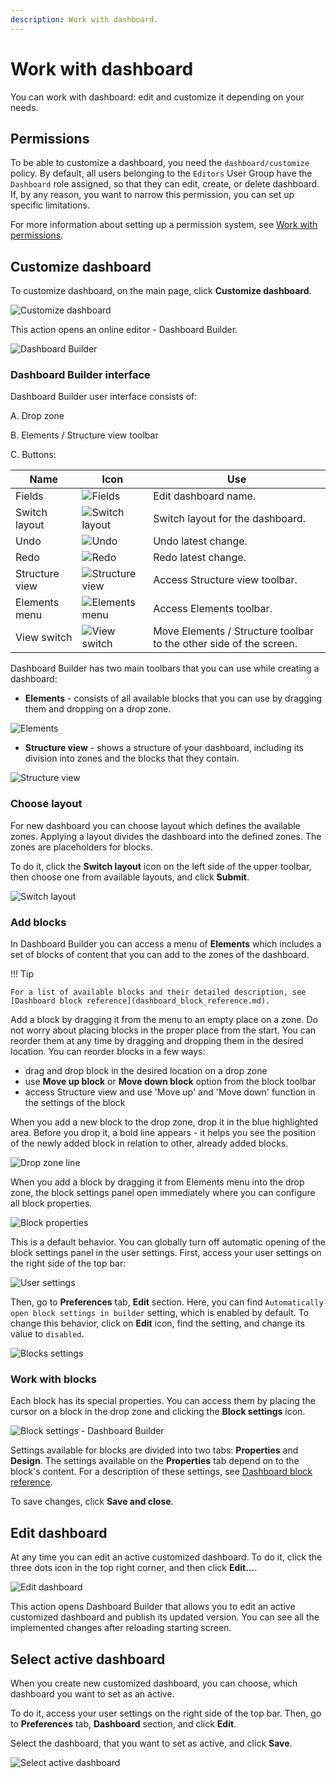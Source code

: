 ```yaml
---
description: Work with dashboard.
---
```


# Work with dashboard

You can work with dashboard: edit and customize it depending on your needs.

## Permissions

To be able to customize a dashboard, you need the `dashboard/customize` policy.
By default, all users belonging to the `Editors` User Group have the `Dashboard` role assigned, so that they can edit, create, or delete dashboard.
If, by any reason, you want to narrow this permission, you can set up specific limitations.

For more information about setting up a permission system, see [Work with permissions](work_with_permissions.md).

## Customize dashboard

To customize dashboard, on the main page, click **Customize dashboard**.

![Customize dashboard](customize_dashboard.png "Customize dashboard")

This action opens an online editor - Dashboard Builder.

![Dashboard Builder](dashboard_builder.png "Dashboard Builder")

### Dashboard Builder interface

Dashboard Builder user interface consists of:

A. Drop zone

B. Elements / Structure view toolbar

C. Buttons:

|Name|Icon|Use|
--------|-----------|----------
|Fields|![Fields](dashboard_fields.png)|Edit dashboard name.|
|Switch layout|![Switch layout](dashboard_switch_layout.png)|Switch layout for the dashboard.|
|Undo|![Undo](dashboard_undo.png)|Undo latest change.|
|Redo|![Redo](dashboard_redo.png)|Redo latest change.|
|Structure view|![Structure view](dashboard_structure_view.png)|Access Structure view toolbar.|
|Elements menu|![Elements menu](dashboard_elements.png)|Access Elements toolbar.|
|View switch|![View switch](dashboard_switch_toolbar.png)|Move Elements / Structure toolbar to the other side of the screen.|

Dashboard Builder has two main toolbars that you can use while creating a dashboard:

- **Elements** - consists of all available blocks that you can use by dragging them and dropping on a drop zone.

![Elements](dashboard_elements_toolbar.png)

- **Structure view** - shows a structure of your dashboard, including its division into zones and the blocks that they contain.

![Structure view](dashboard_structure_view_toolbar.png)

### Choose layout

For new dashboard you can choose layout which defines the available zones.
Applying a layout divides the dashboard into the defined zones. The zones are placeholders for blocks.

To do it, click the **Switch layout** icon on the left side of the upper toolbar, then choose one from available layouts, and click **Submit**.

![Switch layout](dashboard_switch_layout_window.png)

### Add blocks

In Dashboard Builder you can access a menu of **Elements** which includes a set of blocks of content that you can add to the zones of the dashboard.

!!! Tip

    For a list of available blocks and their detailed description, see [Dashboard block reference](dashboard_block_reference.md).

Add a block by dragging it from the menu to an empty place on a zone.
Do not worry about placing blocks in the proper place from the start.
You can reorder them at any time by dragging and dropping them in the desired location.
You can reorder blocks in a few ways:

- drag and drop block in the desired location on a drop zone
- use **Move up block** or **Move down block** option from the block toolbar
- access Structure view and use 'Move up' and 'Move down' function in the settings of the block

When you add a new block to the drop zone, drop it in the blue highlighted area.
Before you drop it, a bold line appears  - it helps you see the position of the newly added block in relation to other, already added blocks.

![Drop zone line](dashboard_blue_line.png)

When you add a block by dragging it from Elements menu into the drop zone, the block settings panel open immediately where you can configure all block properties.

![Block properties](dashboard_block_properties.png)

This is a default behavior.
You can globally turn off automatic opening of the block settings panel in the user settings.
First, access your user settings on the right side of the top bar:

![User settings](user_settings_builder.png "User settings")

Then, go to **Preferences** tab, **Edit** section.
Here, you can find `Automatically open block settings in builder` setting, which is enabled by default.
To change this behavior, click on **Edit** icon, find the setting, and change its value to `disabled`.

![Blocks settings](user_settings_blocks_builder.png "User settings - blocks settings")

### Work with blocks

Each block has its special properties.
You can access them by placing the cursor on a block in the drop zone and clicking the **Block settings** icon.

![Block settings - Dashboard Builder](block_settings_builder.png "Block settings - Dashboard Builder")

Settings available for blocks are divided into two tabs: **Properties** and **Design**.
The settings available on the **Properties** tab depend on to the block's content.
For a description of these settings, see [Dashboard block reference](dashboard_block_reference.md).

To save changes, click **Save and close**.

## Edit dashboard

At any time you can edit an active customized dashboard.
To do it, click the three dots icon in the top right corner, and then click **Edit...**.

![Edit dashboard](edit_active_dashboard.png "Edit dashboard")

This action opens Dashboard Builder that allows you to edit an active customized dashboard and publish its updated version.
You can see all the implemented changes after reloading starting screen.

## Select active dashboard

When you create new customized dashboard, you can choose, which dashboard you want to set as an active.

To do it, access your user settings on the right side of the top bar.
Then, go to **Preferences** tab, **Dashboard** section, and click **Edit**.

Select the dashboard, that you want to set as active, and click **Save**.

![Select active dashboard](select_active_dashboard.png "Select active dashboard")